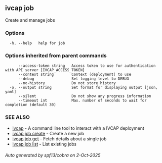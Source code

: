 ## ivcap job

Create and manage jobs

### Options

```
  -h, --help   help for job
```

### Options inherited from parent commands

```
      --access-token string   Access token to use for authentication with API server [IVCAP_ACCESS_TOKEN]
      --context string        Context (deployment) to use
      --debug                 Set logging level to DEBUG
      --no-history            Do not store history
  -o, --output string         Set format for displaying output [json, yaml]
      --silent                Do not show any progress information
      --timeout int           Max. number of seconds to wait for completion (default 30)
```

### SEE ALSO

* [ivcap](ivcap.md)	 - A command line tool to interact with a IVCAP deployment
* [ivcap job create](ivcap_job_create.md)	 - Create a new job
* [ivcap job get](ivcap_job_get.md)	 - Fetch details about a single job
* [ivcap job list](ivcap_job_list.md)	 - List existing jobs

###### Auto generated by spf13/cobra on 2-Oct-2025
